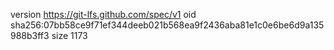 version https://git-lfs.github.com/spec/v1
oid sha256:07bb58ce9f71ef344deeb021b568ea9f2436aba81e1c0e6be6d9a135988b3ff3
size 1173
